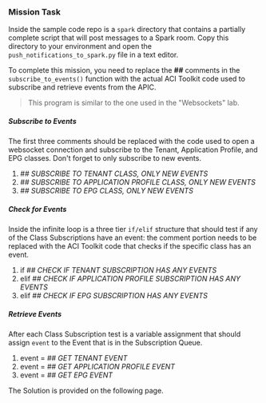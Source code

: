 ### Mission Task
Inside the sample code repo is a `spark` directory that contains a partially complete script that will post messages to a Spark room. Copy this directory to your environment and open the `push_notifications_to_spark.py` file in a text editor.

To complete this mission, you need to replace the **##** comments in the `subscribe_to_events()` function with the actual ACI Toolkit code used to subscribe and retrieve events from the APIC.
>This program is similar to the one used in the "Websockets" lab.

##### Subscribe to Events
The first three comments should be replaced with the code used to open a websocket connection and subscribe to the Tenant, Application Profile, and EPG classes. Don't forget to only subscribe to new events.

1.  _## SUBSCRIBE TO TENANT CLASS, ONLY NEW EVENTS_
2.  _## SUBSCRIBE TO APPLICATION PROFILE CLASS, ONLY NEW EVENTS_
3.  _## SUBSCRIBE TO EPG CLASS, ONLY NEW EVENTS_

##### Check for Events
Inside the infinite loop is a three tier `if/elif` structure that should test if any of the Class Subscriptions have an event: the comment portion needs to be replaced with the ACI Toolkit code that checks if the specific class has an event.

1.  if _## CHECK IF TENANT SUBSCRIPTION HAS ANY EVENTS_
2.  elif _## CHECK IF APPLICATION PROFILE SUBSCRIPTION HAS ANY EVENTS_
3.  elif _## CHECK IF EPG SUBSCRIPTION HAS ANY EVENTS_

##### Retrieve Events
After each Class Subscription test is a variable assignment that should assign `event` to the Event that is in the Subscription Queue.

1.  event = _## GET TENANT EVENT_
2.  event = _## GET APPLICATION PROFILE EVENT_
3.  event = _## GET EPG EVENT_

The Solution is provided on the following page.